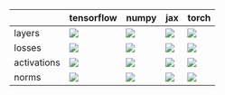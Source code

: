 |             | tensorflow                                                                                                                                         | numpy                                                                                                                                              | jax                                                                                                                                            | torch                                                                                                                                          |
|:------------|:---------------------------------------------------------------------------------------------------------------------------------------------------|:---------------------------------------------------------------------------------------------------------------------------------------------------|:-----------------------------------------------------------------------------------------------------------------------------------------------|:-----------------------------------------------------------------------------------------------------------------------------------------------|
| layers      | <a href="Experimental API/NN/layers.md" rel="noopener noreferrer" target="_blank"><img src=https://img.shields.io/badge/-failure-red></a>          | <a href="Experimental API/NN/layers.md" rel="noopener noreferrer" target="_blank"><img src=https://img.shields.io/badge/-failure-red></a>          | <a href="Experimental API/NN/layers.md" rel="noopener noreferrer" target="_blank"><img src=https://img.shields.io/badge/-failure-red></a>      | <a href="Experimental API/NN/layers.md" rel="noopener noreferrer" target="_blank"><img src=https://img.shields.io/badge/-failure-red></a>      |
| losses      | <a href="Experimental API/NN/losses.md" rel="noopener noreferrer" target="_blank"><img src=https://img.shields.io/badge/-failure-red></a>          | <a href="Experimental API/NN/losses.md" rel="noopener noreferrer" target="_blank"><img src=https://img.shields.io/badge/-failure-red></a>          | <a href="Experimental API/NN/losses.md" rel="noopener noreferrer" target="_blank"><img src=https://img.shields.io/badge/-failure-red></a>      | <a href="Experimental API/NN/losses.md" rel="noopener noreferrer" target="_blank"><img src=https://img.shields.io/badge/-failure-red></a>      |
| activations | <a href="Experimental API/NN/activations.md" rel="noopener noreferrer" target="_blank"><img src=https://img.shields.io/badge/-success-success></a> | <a href="Experimental API/NN/activations.md" rel="noopener noreferrer" target="_blank"><img src=https://img.shields.io/badge/-success-success></a> | <a href="Experimental API/NN/activations.md" rel="noopener noreferrer" target="_blank"><img src=https://img.shields.io/badge/-failure-red></a> | <a href="Experimental API/NN/activations.md" rel="noopener noreferrer" target="_blank"><img src=https://img.shields.io/badge/-failure-red></a> |
| norms       | <a href="Experimental API/NN/norms.md" rel="noopener noreferrer" target="_blank"><img src=https://img.shields.io/badge/-success-success></a>       | <a href="Experimental API/NN/norms.md" rel="noopener noreferrer" target="_blank"><img src=https://img.shields.io/badge/-success-success></a>       | <a href="Experimental API/NN/norms.md" rel="noopener noreferrer" target="_blank"><img src=https://img.shields.io/badge/-success-success></a>   | <a href="Experimental API/NN/norms.md" rel="noopener noreferrer" target="_blank"><img src=https://img.shields.io/badge/-failure-red></a>       |